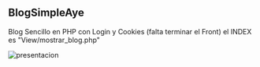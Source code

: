 ## BlogSimpleAye
Blog Sencillo en PHP con Login y Cookies (falta terminar el Front)
el INDEX es "View/mostrar_blog.php"

![presentacion](https://user-images.githubusercontent.com/81052206/135691488-597c681a-7d80-49a9-a877-ac362d8e590b.jpg)

